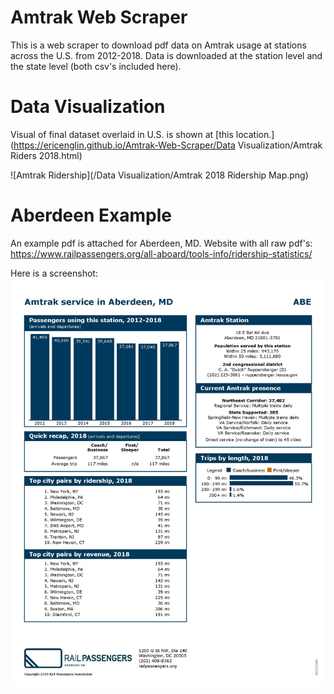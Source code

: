 # Amtrak Web Scraper

This is a web scraper to download pdf data on Amtrak usage at stations across the U.S. from 2012-2018. Data is downloaded at the station level and the state level (both csv's included here).  


# Data Visualization

Visual of final dataset overlaid in U.S. is shown at [this location.](https://ericenglin.github.io/Amtrak-Web-Scraper/Data Visualization/Amtrak Riders 2018.html) 

![Amtrak Ridership](/Data Visualization/Amtrak 2018 Ridership Map.png)



# Aberdeen Example
An example pdf is attached for Aberdeen, MD. Website with all raw pdf's: https://www.railpassengers.org/all-aboard/tools-info/ridership-statistics/

Here is a screenshot:
![Screenshot](Aberdeen.jpg)
